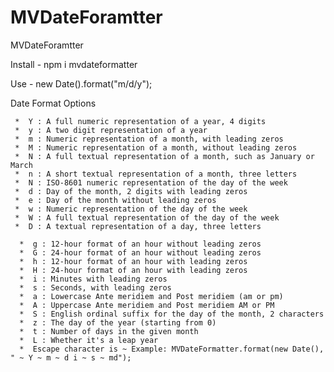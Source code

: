 # MVDateForamtter
MVDateForamtter

Install -  npm i mvdateformatter

Use - new Date().format("m/d/y");


Date Format Options


     *  Y : A full numeric representation of a year, 4 digits
     *  y : A two digit representation of a year 
     *  m : Numeric representation of a month, with leading zeros
     *  M : Numeric representation of a month, without leading zeros
     *  N : A full textual representation of a month, such as January or March
     *  n : A short textual representation of a month, three letters   
     *  N : ISO-8601 numeric representation of the day of the week 
     *  d : Day of the month, 2 digits with leading zeros
     *  e : Day of the month without leading zeros
     *  w : Numeric representation of the day of the week
     *  W : A full textual representation of the day of the week
     *  D : A textual representation of a day, three letters 
   
      *  g : 12-hour format of an hour without leading zeros
      *  G : 24-hour format of an hour without leading zeros
      *  h : 12-hour format of an hour with leading zeros
      *  H : 24-hour format of an hour with leading zeros
      *  i : Minutes with leading zeros
      *  s : Seconds, with leading zeros
      *  a : Lowercase Ante meridiem and Post meridiem (am or pm)
      *  A : Uppercase Ante meridiem and Post meridiem AM or PM
      *  S : English ordinal suffix for the day of the month, 2 characters
      *  z : The day of the year (starting from 0)
      *  t : Number of days in the given month
      *  L : Whether it's a leap year
      *  Escape character is ~ Example: MVDateFormatter.format(new Date(), " ~ Y ~ m ~ d i ~ s ~ md");
